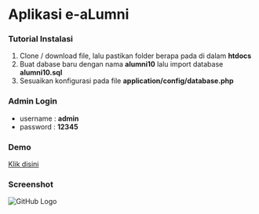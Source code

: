 # Aplikasi e-aLumni

### Tutorial Instalasi
1. Clone / download file, lalu pastikan folder berapa pada di dalam **htdocs** 
2. Buat dabase baru dengan nama **alumni10** lalu import database **alumni10.sql**
3. Sesuaikan konfigurasi pada file **application/config/database.php**

### Admin Login
* username : **admin**
* password : **12345**

### Demo
[Klik disini](http://alumni10.epizy.com/)

### Screenshot
![GitHub Logo](https://i.postimg.cc/fRxJxJV5/admin.png)
